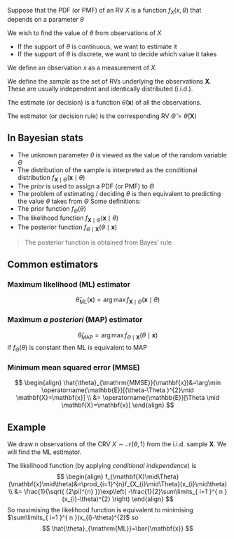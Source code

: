 Suppose that the PDF (or PMF) of an RV $X$ is a function $f_{X}(x,\theta)$ that depends on a parameter $\theta$ 

We wish to find the value of $\theta$ from observations of $X$
- If the support of $\theta$ is continuous, we want to estimate it
- If the support of $\theta$ is discrete, we want to decide which value it takes

We define an observation $x$ as a measurement of $X$.

We define the sample as the set of RVs underlying the observations $\mathbf{X}$. These are usually independent and identically distributed (i.i.d.).

The estimate (or decision) is a function $\hat{\theta}(\mathbf{x})$ of all the observations.

The estimator (or decision rule) is the corresponding RV $\hat{\Theta}=\hat{\theta}(\mathbf{X})$

## In Bayesian stats
- The unknown parameter $\theta$ is viewed as the value of the random variable $\Theta$ 
- The distribution of the sample is interpreted as the conditional distribution $f_{\mathbf{X}\mid\Theta}(\mathbf{x}\mid\theta)$
- The *prior* is used to assign a PDF (or PMF) to $\Theta$
- The problem of estimating / deciding $\theta$ is then equivalent to predicting the value $\theta$ takes from $\Theta$ 
Some definitions:
- The prior function $f_{\Theta}(\theta)$
- The likelihood function $f_{\mathbf{X}\mid\Theta}(\mathbf{x}\mid\theta)$
- The posterior function $f_{\Theta \mid \mathbf{X}}(\theta \mid \mathbf{x})$

>The posterior function is obtained from Bayes’ rule.
## Common estimators
### Maximum likelihood (ML) estimator
$$
\hat{\theta}_{\mathrm{ML}}(\mathbf{x})=\arg\max f_{\mathbf{X}\mid\Theta}(\mathbf{x}\mid\theta)
$$
### Maximum *a posteriori* (MAP) estimator
$$
\hat{\theta}_{\mathrm{MAP}}=\arg\max f_{\Theta \mid\mathbf{X}}(\theta \mid \mathbf{x})
$$
If $f_{\Theta}(\theta)$ is constant then ML is equivalent to MAP
### Minimum mean squared error (MMSE)
$$
\begin{align}
\hat{\theta}_{\mathrm{MMSE}}(\mathbf{x})&=\arg\min \operatorname{\mathbb{E}}[(\theta-\Theta )^{2}\mid \mathbf{X}=\mathbf{x}] \\
&= \operatorname{\mathbb{E}}[\Theta \mid \mathbf{X}=\mathbf{x}]
 \end{align}
$$
## Example
We draw $n$ observations of the CRV $X\sim \mathcal{N}(\theta,1)$ from the i.i.d. sample $\mathbf{X}$. We will find the ML estimator.

The likelihood function (by applying *conditional independence*) is
$$
\begin{align}
f_{\mathbf{X}\mid\Theta}(\mathbf{x}\mid\theta)&=\prod_{i=1}^{n}f_{X_{i}\mid\Theta}(x_{i}\mid\theta) \\
&= \frac{1}{\sqrt{ (2\pi)^{n} }}\exp\left( -\frac{1}{2}\sum\limits_{ i=1 }^{ n }(x_{i}-\theta)^{2} \right)
 \end{align}
$$
So maximising the likelihood function is equivalent to minimising $\sum\limits_{ i=1 }^{ n }(x_{i}-\theta)^{2}$ so
$$
\hat{\theta}_{\mathrm{ML}}=\bar{\mathbf{x}}
$$